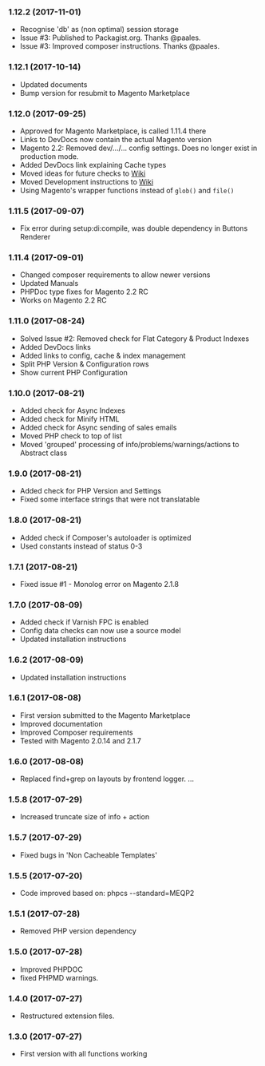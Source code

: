 ### 1.12.2 (2017-11-01)

  * Recognise 'db' as (non optimal) session storage
  * Issue #3: Published to Packagist.org. Thanks @paales.
  * Issue #3: Improved composer instructions. Thanks @paales.
  
### 1.12.1 (2017-10-14)

  * Updated documents
  * Bump version for resubmit to Magento Marketplace

### 1.12.0 (2017-09-25)

  * Approved for Magento Marketplace, is called 1.11.4 there
  * Links to DevDocs now contain the actual Magento version
  * Magento 2.2: Removed dev/.../... config settings. Does no longer exist in production mode.
  * Added DevDocs link explaining Cache types
  * Moved ideas for future checks to [Wiki](https://github.com/magehost/performance-dashboard/wiki/Ideas-for-future-checks)
  * Moved Development instructions to [Wiki](https://github.com/magehost/performance-dashboard/wiki/Development)
  * Using Magento's wrapper functions instead of `glob()` and `file()`

### 1.11.5 (2017-09-07)

  * Fix error during setup:di:compile, was double dependency in Buttons Renderer 
  
### 1.11.4 (2017-09-01)

  * Changed composer requirements to allow newer versions
  * Updated Manuals
  * PHPDoc type fixes for Magento 2.2 RC
  * Works on Magento 2.2 RC
  
### 1.11.0 (2017-08-24)

  * Solved Issue #2: Removed check for Flat Category & Product Indexes
  * Added DevDocs links
  * Added links to config, cache & index management
  * Split PHP Version & Configuration rows
  * Show current PHP Configuration

### 1.10.0 (2017-08-21)

  * Added check for Async Indexes
  * Added check for Minify HTML
  * Added check for Async sending of sales emails
  * Moved PHP check to top of list
  * Moved 'grouped' processing of info/problems/warnings/actions to Abstract class
  
### 1.9.0 (2017-08-21)

  * Added check for PHP Version and Settings
  * Fixed some interface strings that were not translatable
  
### 1.8.0 (2017-08-21)

  * Added check if Composer's autoloader is optimized
  * Used constants instead of status 0-3
  
### 1.7.1 (2017-08-21)

  * Fixed issue #1 - Monolog error on Magento 2.1.8

### 1.7.0 (2017-08-09)

  * Added check if Varnish FPC is enabled
  * Config data checks can now use a source model
  * Updated installation instructions

### 1.6.2 (2017-08-09)

  * Updated installation instructions
  
### 1.6.1 (2017-08-08)

  * First version submitted to the Magento Marketplace
  * Improved documentation
  * Improved Composer requirements
  * Tested with Magento 2.0.14 and 2.1.7

### 1.6.0 (2017-08-08)

  * Replaced find+grep on layouts by frontend logger.  …

### 1.5.8 (2017-07-29)

  * Increased truncate size of info + action

### 1.5.7 (2017-07-29)

  * Fixed bugs in 'Non Cacheable Templates'

### 1.5.5 (2017-07-20)

  * Code improved based on: phpcs --standard=MEQP2

### 1.5.1 (2017-07-28)

  * Removed PHP version dependency

### 1.5.0 (2017-07-28)

  * Improved PHPDOC
  * fixed PHPMD warnings.

### 1.4.0 (2017-07-27)

  * Restructured extension files.

### 1.3.0 (2017-07-27)

  * First version with all functions working
